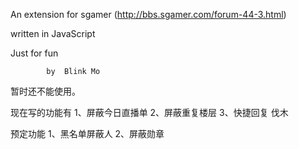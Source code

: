 An extension for sgamer (http://bbs.sgamer.com/forum-44-3.html)

written in JavaScript

Just for fun


            by  Blink Mo

暂时还不能使用。

现在写的功能有
1、屏蔽今日直播单
2、屏蔽重复楼层
3、快捷回复 伐木

预定功能
1、黑名单屏蔽人
2、屏蔽勋章
